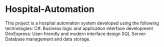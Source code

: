 # Hospital-Automation
This project is a hospital automation system developed using the following technologies:  C#: Business logic and application interface development DevExpress: User-friendly and modern interface design SQL Server: Database management and data storage.
